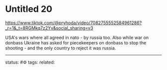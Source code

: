 # Untitled 20
https://www.tiktok.com/@pryhoda/video/7082755552584961286?_r=1&_t=8RGMkq7z2Yv&social_sharing=v3

USA's wars where all agreed in nato - by russia too.
Also while war on donbass Ukraine has asked for piecekeepers on donbass to stop the shooting - and the only country to reject it was russia.

---
status: #⚙️ 
tags: 
related: 